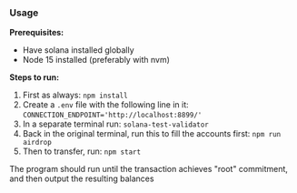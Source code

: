 ### Usage

**Prerequisites:**

- Have solana installed globally
- Node 15 installed (preferably with nvm)

**Steps to run:**

1. First as always: `npm install`
2. Create a `.env` file with the following line in it: `CONNECTION_ENDPOINT='http://localhost:8899/'`
3. In a separate terminal run: `solana-test-validator`
4. Back in the original terminal, run this to fill the accounts first: `npm run airdrop`
5. Then to transfer, run: `npm start`

The program should run until the transaction achieves "root" commitment, and then output the resulting balances
